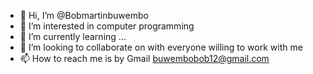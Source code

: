 - 👋 Hi, I’m @Bobmartinbuwembo
- 👀 I’m interested in computer programming 
- 🌱 I’m currently learning ...
- 💞️ I’m looking to collaborate on with everyone willing to work with me
- 📫 How to reach me is by Gmail buwembobob12@gmail.com

<!---
Bobmartinbuwembo/Bobmartinbuwembo is a ✨ special ✨ repository because its `README.md` (this file) appears on your GitHub profile.
You can click the Preview link to take a look at your changes.
--->
